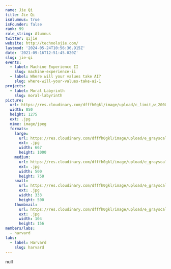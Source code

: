 ```yaml
---
name: Jie Qi
title: Jie Qi
isAlumnus: true
isFounder: false
rank: 99
role_string: Alumnus
twitter: qijie
website: http://technolojie.com/
lastmod: '2024-05-24T10:56:36.915Z'
date: '2021-09-16T12:51:45.020Z'
slug: jie-qi
events:
  - label: Machine Experience II
    slug: machine-experience-ii
  - label: Where will your values take AI?
    slug: where-will-your-values-take-ai-1
projects:
  - label: Moral Labyrinth
    slug: moral-labyrinth
picture:
  url: https://res.cloudinary.com/dfffh0gkl/image/upload/c_limit,w_2000,h_2000/e_grayscale/v1629122121/jie_86dc5daa52.jpg
  width: 850
  height: 1275
  ext: .jpg
  mime: image/jpeg
  formats:
    large:
      url: https://res.cloudinary.com/dfffh0gkl/image/upload/e_grayscale/v1629122123/large_jie_86dc5daa52.jpg
      ext: .jpg
      width: 667
      height: 1000
    medium:
      url: https://res.cloudinary.com/dfffh0gkl/image/upload/e_grayscale/v1629122123/medium_jie_86dc5daa52.jpg
      ext: .jpg
      width: 500
      height: 750
    small:
      url: https://res.cloudinary.com/dfffh0gkl/image/upload/e_grayscale/v1629122124/small_jie_86dc5daa52.jpg
      ext: .jpg
      width: 333
      height: 500
    thumbnail:
      url: https://res.cloudinary.com/dfffh0gkl/image/upload/e_grayscale/v1629122121/thumbnail_jie_86dc5daa52.jpg
      ext: .jpg
      width: 104
      height: 156
members/labs:
  - harvard
labs:
  - label: Harvard
    slug: harvard
---
```

null